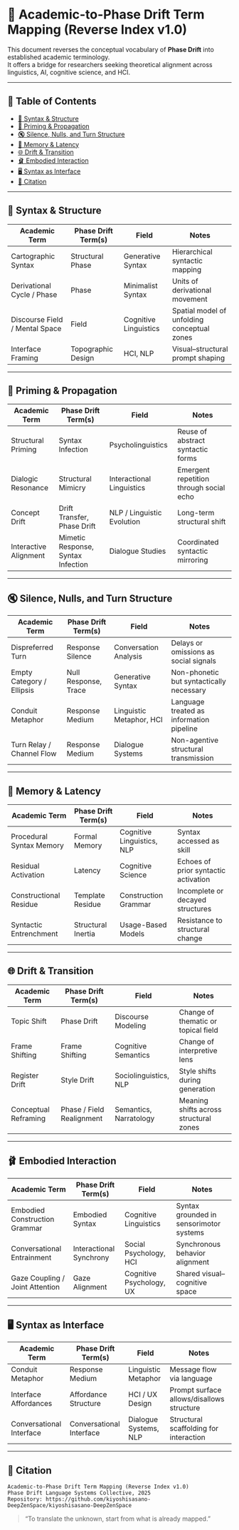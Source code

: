 # 📘 Academic-to-Phase Drift Term Mapping (Reverse Index v1.0)

This document reverses the conceptual vocabulary of **Phase Drift** into established academic terminology.  
It offers a bridge for researchers seeking theoretical alignment across linguistics, AI, cognitive science, and HCI.

---

## 📑 Table of Contents

- [🧠 Syntax & Structure](#syntax--structure)
- [🔁 Priming & Propagation](#priming--propagation)
- [🔇 Silence, Nulls, and Turn Structure](#silence-nulls-and-turn-structure)
- [💾 Memory & Latency](#memory--latency)
- [🌐 Drift & Transition](#drift--transition)
- [🩰 Embodied Interaction](#embodied-interaction)
- [🖥 Syntax as Interface](#syntax-as-interface)
- [🔖 Citation](#citation)

---

## 🧠 Syntax & Structure

| Academic Term                  | Phase Drift Term(s)          | Field                     | Notes                                         |
|-------------------------------|-------------------------------|---------------------------|-----------------------------------------------|
| Cartographic Syntax           | Structural Phase              | Generative Syntax         | Hierarchical syntactic mapping                |
| Derivational Cycle / Phase    | Phase                         | Minimalist Syntax         | Units of derivational movement                |
| Discourse Field / Mental Space| Field                         | Cognitive Linguistics     | Spatial model of unfolding conceptual zones   |
| Interface Framing             | Topographic Design            | HCI, NLP                  | Visual–structural prompt shaping              |

---

## 🔁 Priming & Propagation

| Academic Term         | Phase Drift Term(s)            | Field                     | Notes                                         |
|----------------------|---------------------------------|---------------------------|-----------------------------------------------|
| Structural Priming   | Syntax Infection                | Psycholinguistics         | Reuse of abstract syntactic forms             |
| Dialogic Resonance   | Structural Mimicry              | Interactional Linguistics | Emergent repetition through social echo       |
| Concept Drift        | Drift Transfer, Phase Drift     | NLP / Linguistic Evolution| Long-term structural shift                    |
| Interactive Alignment| Mimetic Response, Syntax Infection | Dialogue Studies       | Coordinated syntactic mirroring               |

---

## 🔇 Silence, Nulls, and Turn Structure

| Academic Term              | Phase Drift Term(s)         | Field                    | Notes                                      |
|---------------------------|------------------------------|--------------------------|--------------------------------------------|
| Dispreferred Turn         | Response Silence             | Conversation Analysis    | Delays or omissions as social signals      |
| Empty Category / Ellipsis | Null Response, Trace         | Generative Syntax        | Non-phonetic but syntactically necessary   |
| Conduit Metaphor          | Response Medium              | Linguistic Metaphor, HCI | Language treated as information pipeline   |
| Turn Relay / Channel Flow | Response Medium              | Dialogue Systems         | Non-agentive structural transmission       |

---

## 💾 Memory & Latency

| Academic Term             | Phase Drift Term(s)       | Field                       | Notes                                      |
|--------------------------|----------------------------|-----------------------------|--------------------------------------------|
| Procedural Syntax Memory | Formal Memory              | Cognitive Linguistics, NLP  | Syntax accessed as skill                   |
| Residual Activation      | Latency                    | Cognitive Science           | Echoes of prior syntactic activation       |
| Constructional Residue   | Template Residue           | Construction Grammar        | Incomplete or decayed structures           |
| Syntactic Entrenchment   | Structural Inertia         | Usage-Based Models          | Resistance to structural change            |

---

## 🌐 Drift & Transition

| Academic Term         | Phase Drift Term(s)         | Field                       | Notes                                      |
|----------------------|------------------------------|-----------------------------|--------------------------------------------|
| Topic Shift           | Phase Drift                 | Discourse Modeling          | Change of thematic or topical field        |
| Frame Shifting        | Frame Shifting              | Cognitive Semantics         | Change of interpretive lens                |
| Register Drift        | Style Drift                 | Sociolinguistics, NLP       | Style shifts during generation             |
| Conceptual Reframing  | Phase / Field Realignment   | Semantics, Narratology      | Meaning shifts across structural zones     |

---

## 🩰 Embodied Interaction

| Academic Term                  | Phase Drift Term(s)       | Field                        | Notes                                         |
|-------------------------------|----------------------------|------------------------------|-----------------------------------------------|
| Embodied Construction Grammar | Embodied Syntax            | Cognitive Linguistics        | Syntax grounded in sensorimotor systems       |
| Conversational Entrainment    | Interactional Synchrony    | Social Psychology, HCI       | Synchronous behavior alignment                |
| Gaze Coupling / Joint Attention | Gaze Alignment           | Cognitive Psychology, UX     | Shared visual–cognitive space                 |

---

## 🖥 Syntax as Interface

| Academic Term           | Phase Drift Term(s)       | Field                   | Notes                                      |
|------------------------|----------------------------|-------------------------|--------------------------------------------|
| Conduit Metaphor        | Response Medium            | Linguistic Metaphor     | Message flow via language                  |
| Interface Affordances   | Affordance Structure       | HCI / UX Design         | Prompt surface allows/disallows structure  |
| Conversational Interface| Conversational Interface   | Dialogue Systems, NLP   | Structural scaffolding for interaction     |

---

## 🔖 Citation

```
Academic-to-Phase Drift Term Mapping (Reverse Index v1.0)  
Phase Drift Language Systems Collective, 2025  
Repository: https://github.com/kiyoshisasano-DeepZenSpace/kiyoshisasano-DeepZenSpace  
```

> “To translate the unknown, start from what is already mapped.”
